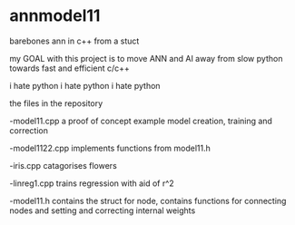 # annmodel11
barebones ann in c++ from a stuct

my GOAL with this project is to move ANN and AI away from slow python towards fast and efficient c/c++

i hate python i hate python i hate python

the files in the repository

-model11.cpp  a proof of concept example model creation, training and correction

-model1122.cpp implements functions from model11.h

-iris.cpp catagorises flowers

-linreg1.cpp trains regression with aid of r^2

-model11.h    contains the struct for node, contains functions for connecting nodes and setting and correcting internal weights
